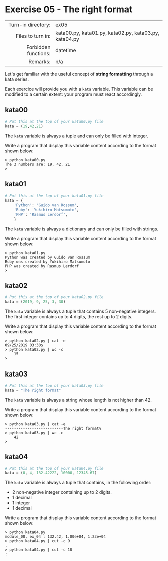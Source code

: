 # Exercise 05 - The right format

|                         |                    |
| -----------------------:| ------------------ |
|   Turn-in directory:    |  ex05              |
|   Files to turn in:     |  kata00.py, kata01.py, kata02.py, kata03.py, kata04.py |
|   Forbidden functions:  |  datetime              |
|   Remarks:              |  n/a               |

Let's get familiar with the useful concept of **string formatting** through a kata series.

Each exercice will provide you with a `kata` variable. This variable can be modified to a certain extent: your program must react accordingly.


## kata00

```python
# Put this at the top of your kata00.py file
kata = (19,42,21)
```

The `kata` variable is always a tuple and can only be filled with integer.

Write a program that display this variable content according to the format shown below:


```console
> python kata00.py
The 3 numbers are: 19, 42, 21
>
```

## kata01

``` python
# Put this at the top of your kata01.py file
kata = {
    'Python': 'Guido van Rossum',
    'Ruby': 'Yukihiro Matsumoto',
    'PHP': 'Rasmus Lerdorf',
    }
```

The `kata` variable is always a dictionary and can only be filled with strings.

Write a program that display this variable content according to the format shown below:

```console
> python kata01.py
Python was created by Guido van Rossum
Ruby was created by Yukihiro Matsumoto
PHP was created by Rasmus Lerdorf
>
```

## kata02

``` python
# Put this at the top of your kata02.py file
kata = (2019, 9, 25, 3, 30)
```

The `kata` variable is always a tuple that contains 5 non-negative integers. The first integer contains up to 4 digits, the rest up to 2 digits.

Write a program that display this variable content according to the format shown below:


```console
> python kata02.py | cat -e
09/25/2019 03:30$
> python kata02.py | wc -c
    15
>
```

## kata03

``` python
# Put this at the top of your kata03.py file
kata = "The right format"
```

The `kata` variable is always a string whose length is not higher than 42.

Write a program that display this variable content according to the format shown below:

```console
> python kata03.py | cat -e
--------------------------The right format%
> python kata03.py | wc -c
    42
>
```

## kata04

``` python
# Put this at the top of your kata04.py file
kata = (0, 4, 132.42222, 10000, 12345.67)
```

The `kata` variable is always a tuple that contains, in the following order:
- 2 non-negative integer containing up to 2 digits.
- 1 decimal
- 1 integer
- 1 decimal

Write a program that display this variable content according to the format shown below:

```console
> python kata04.py
module_00, ex_04 : 132.42, 1.00e+04, 1.23e+04
> python kata04.py | cut -c 9
,
> python kata04.py | cut -c 18
:
```
